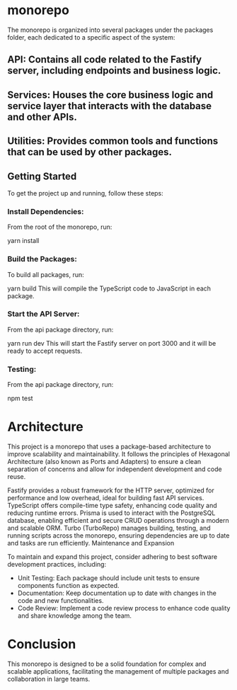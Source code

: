 # monorepo

The monorepo is organized into several packages under the packages folder, each dedicated to a specific aspect of the system:

## API: Contains all code related to the Fastify server, including endpoints and business logic.
## Services: Houses the core business logic and service layer that interacts with the database and other APIs.
## Utilities: Provides common tools and functions that can be used by other packages.

## Getting Started
To get the project up and running, follow these steps:

### Install Dependencies:
From the root of the monorepo, run:

yarn install

### Build the Packages:
To build all packages, run:

yarn build
This will compile the TypeScript code to JavaScript in each package.

### Start the API Server:
From the api package directory, run:

yarn run dev
This will start the Fastify server on port 3000 and it will be ready to accept requests.

### Testing:
From the api package directory, run:

npm test

# Architecture
This project is a monorepo that uses a package-based architecture to improve scalability and maintainability. It follows the principles of Hexagonal Architecture (also known as Ports and Adapters) to ensure a clean separation of concerns and allow for independent development and code reuse.

Fastify provides a robust framework for the HTTP server, optimized for performance and low overhead, ideal for building fast API services.
TypeScript offers compile-time type safety, enhancing code quality and reducing runtime errors.
Prisma is used to interact with the PostgreSQL database, enabling efficient and secure CRUD operations through a modern and scalable ORM.
Turbo (TurboRepo) manages building, testing, and running scripts across the monorepo, ensuring dependencies are up to date and tasks are run efficiently.
Maintenance and Expansion

To maintain and expand this project, consider adhering to best software development practices, including:

- Unit Testing: Each package should include unit tests to ensure components function as expected.
- Documentation: Keep documentation up to date with changes in the code and new functionalities.
- Code Review: Implement a code review process to enhance code quality and share knowledge among the team.


# Conclusion
This monorepo is designed to be a solid foundation for complex and scalable applications, facilitating the management of multiple packages and collaboration in large teams.

